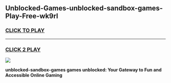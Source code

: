 
## Unblocked-Games-unblocked-sandbox-games-Play-Free-wk9rl
<h3>
<a href="https://premium76.site?title=unblocked-sandbox-games&ref=18A1">CLICK TO PLAY</a></h3>
<hr>

<h3>
<a href="https://premium76.site?title=unblocked-sandbox-games&ref=18A1">CLICK 2 PLAY</a>
  
</h3>

<a href="https://premium76.site?title=unblocked-sandbox-games&ref=18A1"><img src="https://clearcache.store/games.png"></a>


**unblocked-sandbox-games games unblocked: Your Gateway to Fun and Accessible Online Gaming**
